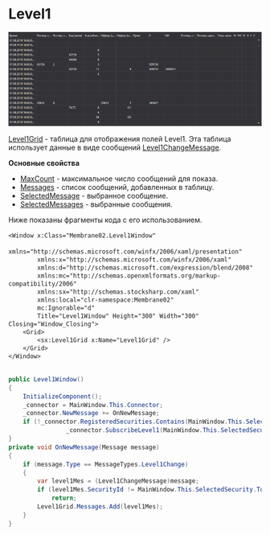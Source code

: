 # Level1

![GUI Leve1Grid](../images/GUI_Leve1Grid.png)

[Level1Grid](../api/StockSharp.Xaml.Level1Grid.html) \- таблица для отображения полей Level1. Эта таблица использует данные в виде сообщений [Level1ChangeMessage](../api/StockSharp.Messages.Level1ChangeMessage.html). 

**Основные свойства**

- [MaxCount](../api/StockSharp.Xaml.Level1Grid.MaxCount.html) \- максимальное число сообщений для показа.
- [Messages](../api/StockSharp.Xaml.Level1Grid.Messages.html) \- список сообщений, добавленных в таблицу.
- [SelectedMessage](../api/StockSharp.Xaml.Level1Grid.SelectedMessage.html) \- выбранное сообщение.
- [SelectedMessages](../api/StockSharp.Xaml.Level1Grid.SelectedMessages.html) \- выбранные сообщения.

Ниже показаны фрагменты кода с его использованием. 

```xaml
<Window x:Class="Membrane02.Level1Window"
        xmlns="http://schemas.microsoft.com/winfx/2006/xaml/presentation"
        xmlns:x="http://schemas.microsoft.com/winfx/2006/xaml"
        xmlns:d="http://schemas.microsoft.com/expression/blend/2008"
        xmlns:mc="http://schemas.openxmlformats.org/markup-compatibility/2006"
        xmlns:sx="http://schemas.stocksharp.com/xaml"
        xmlns:local="clr-namespace:Membrane02"
        mc:Ignorable="d"
        Title="Level1Window" Height="300" Width="300" Closing="Window_Closing">
    <Grid>
        <sx:Level1Grid x:Name="Level1Grid" />
    </Grid>
</Window>
	  				
```
```cs
public Level1Window()
{
    InitializeComponent();
    _connector = MainWindow.This.Connector;
    _connector.NewMessage += OnNewMessage;
    if (!_connector.RegisteredSecurities.Contains(MainWindow.This.SelectedSecurity))
                _connector.SubscribeLevel1(MainWindow.This.SelectedSecurity);
}
private void OnNewMessage(Message message)
{
    if (message.Type == MessageTypes.Level1Change)
    {
        var level1Mes = (Level1ChangeMessage)message;
        if (level1Mes.SecurityId != MainWindow.This.SelectedSecurity.ToSecurityId())
            return;
        Level1Grid.Messages.Add(level1Mes);
    }
}
              		
	  				
```
